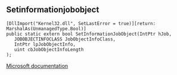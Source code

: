 ## Setinformationjobobject

```
[DllImport("Kernel32.dll", SetLastError = true)][return: MarshalAs(UnmanagedType.Bool)]
public static extern bool SetInformationJobObject(IntPtr hJob,
   JOBOBJECTINFOCLASS JobObjectInfoClass,
   IntPtr lpJobObjectInfo,
   uint cbJobObjectInfoLength
);
```

[Microsoft documentation](TODO)
